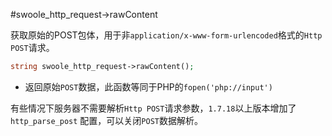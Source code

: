 #swoole_http_request->rawContent

获取原始的POST包体，用于非`application/x-www-form-urlencoded`格式的`Http POST`请求。

```php
string swoole_http_request->rawContent();
```

* 返回原始`POST`数据，此函数等同于PHP的`fopen('php://input')`

有些情况下服务器不需要解析`Http POST`请求参数，`1.7.18`以上版本增加了`http_parse_post` 配置，可以关闭`POST`数据解析。

